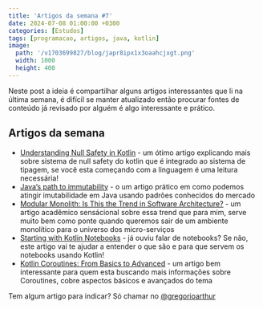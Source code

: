 ```yaml
---
title: 'Artigos da semana #7'
date: 2024-07-08 01:00:00 +0300
categories: [Estudos]
tags: [programacao, artigos, java, kotlin]
image:
  path: '/v1703699827/blog/japr8ipx1x3oaahcjxgt.png'
  width: 1000
  height: 400
---
```


Neste post a ideia é compartilhar alguns artigos interessantes que li na última semana, é difícil se manter atualizado
então procurar fontes de conteúdo já revisado por alguém é algo interessante e prático.

## Artigos da semana

- [Understanding Null Safety in Kotlin](https://reflectoring.io/kotlin-null-safety/) - um ótimo artigo explicando mais sobre sistema de null safety do kotlin que é integrado ao sistema de tipagem, se você esta começando com a linguagem é uma leitura necessária!
- [Java’s path to immutability](https://foojay.io/today/builders-withers-and-records-javas-path-to-immutability/) - o um artigo prático em como podemos atingir imutabilidade em Java usando padrões conhecidos do mercado
- [Modular Monolith: Is This the Trend in Software Architecture?](https://arxiv.org/pdf/2401.11867) - um artigo acadêmico sensácional sobre essa trend que para mim, serve muito bem como ponte quando queremos sair de um ambiente monolítico para o universo dos micro-serviços
- [Starting with Kotlin Notebooks](https://medium.com/seat-code/starting-with-kotlin-notebooks-35ff395dafcf) - já ouviu falar de notebooks? Se não, este artigo vai te ajudar a entender o que são e para que servem os notebooks usando Kotlin!
- [Kotlin Coroutines: From Basics to Advanced](https://medium.com/@krishusharma292/kotlin-coroutines-from-basics-to-advanced-techniques-%EF%B8%8F-b76757796aca) - um artigo bem interessante para quem esta buscando mais informações sobre Coroutines, cobre aspectos básicos e avançados do tema

Tem algum artigo para indicar? Só chamar no [@gregorioarthur](https://twitter.com/gregorioarthur)

